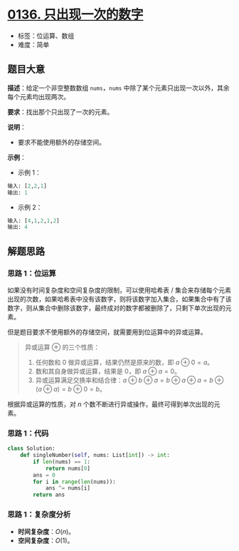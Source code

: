 # [0136. 只出现一次的数字](https://leetcode.cn/problems/single-number/)

- 标签：位运算、数组
- 难度：简单

## 题目大意

**描述**：给定一个非空整数数组 `nums`，`nums` 中除了某个元素只出现一次以外，其余每个元素均出现两次。

**要求**：找出那个只出现了一次的元素。

**说明**：

- 要求不能使用额外的存储空间。

**示例**：

- 示例 1：

```python
输入: [2,2,1]
输出: 1
```

- 示例 2：

```python
输入: [4,1,2,1,2]
输出: 4
```

## 解题思路

### 思路 1：位运算

如果没有时间复杂度和空间复杂度的限制，可以使用哈希表 / 集合来存储每个元素出现的次数，如果哈希表中没有该数字，则将该数字加入集合，如果集合中有了该数字，则从集合中删除该数字，最终成对的数字都被删除了，只剩下单次出现的元素。

但是题目要求不使用额外的存储空间，就需要用到位运算中的异或运算。

> 异或运算 $\oplus$ 的三个性质：
>
> 1. 任何数和 $0$ 做异或运算，结果仍然是原来的数，即 $a \oplus 0 = a$。
> 2. 数和其自身做异或运算，结果是 $0$，即 $a \oplus a = 0$。
> 3. 异或运算满足交换率和结合律：$a \oplus b \oplus a = b \oplus a \oplus a = b \oplus (a \oplus a) = b \oplus 0 = b$。

根据异或运算的性质，对 $n$ 个数不断进行异或操作，最终可得到单次出现的元素。

### 思路 1：代码

```python
class Solution:
    def singleNumber(self, nums: List[int]) -> int:
        if len(nums) == 1:
            return nums[0]
        ans = 0
        for i in range(len(nums)):
            ans ^= nums[i]
        return ans
```

### 思路 1：复杂度分析

- **时间复杂度**：$O(n)$。
- **空间复杂度**：$O(1)$。